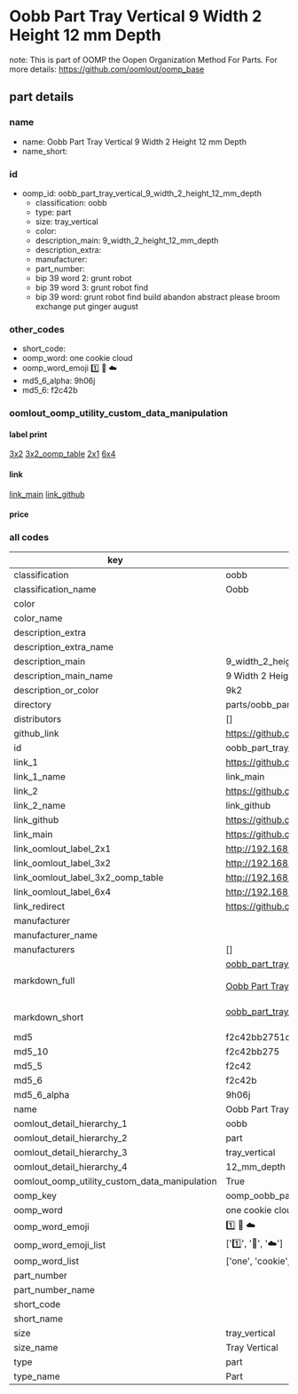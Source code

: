 # Oobb Part Tray Vertical 9 Width 2 Height 12 mm Depth  

note: This is part of OOMP the Oopen Organization Method For Parts. For more details: https://github.com/oomlout/oomp_base

##  part details
  







### name
* name: Oobb Part Tray Vertical 9 Width 2 Height 12 mm Depth
* name_short: 
### id
* oomp_id: oobb_part_tray_vertical_9_width_2_height_12_mm_depth
  * classification: oobb
  * type: part
  * size: tray_vertical
  * color: 
  * description_main: 9_width_2_height_12_mm_depth
  * description_extra: 
  * manufacturer: 
  * part_number: 
  * bip 39 word 2: grunt robot
  * bip 39 word 3: grunt robot find
  * bip 39 word: grunt robot find build abandon abstract please broom exchange put ginger august

### other_codes
* short_code: 
* oomp_word: one cookie cloud
* oomp_word_emoji :one: :cookie: :cloud:
* md5_6_alpha: 9h06j
* md5_6: f2c42b






### oomlout_oomp_utility_custom_data_manipulation
#### label print
[3x2](http://192.168.1.245:1112/?label=oomp%209h06j)
[3x2_oomp_table](http://192.168.1.108:1112/?label=oomp%209h06j)
[2x1](http://192.168.1.242:1112/?label=oomp%209h06j)
[6x4](http://192.168.1.55:1112/?label=oomp%209h06j)    

#### link

[link_main](https://github.com/oomlout/oomlout_oomp_version_1_messy/tree/main/parts/oobb_part_tray_vertical_9_width_2_height_12_mm_depth) [link_github](https://github.com/oomlout/oomlout_oomp_version_1_messy/tree/main/parts/oobb_part_tray_vertical_9_width_2_height_12_mm_depth)                             

#### price







### all codes 
| key | value |  
| --- | --- |  
| classification | oobb |  
| classification_name | Oobb |  
| color |  |  
| color_name |  |  
| description_extra |  |  
| description_extra_name |  |  
| description_main | 9_width_2_height_12_mm_depth |  
| description_main_name | 9 Width 2 Height 12 mm Depth |  
| description_or_color | 9k2 |  
| directory | parts/oobb_part_tray_vertical_9_width_2_height_12_mm_depth |  
| distributors | [] |  
| github_link | https://github.com/oomlout/oomlout_oomp_part_src/tree/main/parts/oobb_part_tray_vertical_9_width_2_height_12_mm_depth |  
| id | oobb_part_tray_vertical_9_width_2_height_12_mm_depth |  
| link_1 | https://github.com/oomlout/oomlout_oomp_version_1_messy/tree/main/parts/oobb_part_tray_vertical_9_width_2_height_12_mm_depth |  
| link_1_name | link_main |  
| link_2 | https://github.com/oomlout/oomlout_oomp_version_1_messy/tree/main/parts/oobb_part_tray_vertical_9_width_2_height_12_mm_depth |  
| link_2_name | link_github |  
| link_github | https://github.com/oomlout/oomlout_oomp_version_1_messy/tree/main/parts/oobb_part_tray_vertical_9_width_2_height_12_mm_depth |  
| link_main | https://github.com/oomlout/oomlout_oomp_version_1_messy/tree/main/parts/oobb_part_tray_vertical_9_width_2_height_12_mm_depth |  
| link_oomlout_label_2x1 | http://192.168.1.242:1112/?label=oomp%209h06j |  
| link_oomlout_label_3x2 | http://192.168.1.245:1112/?label=oomp%209h06j |  
| link_oomlout_label_3x2_oomp_table | http://192.168.1.108:1112/?label=oomp%209h06j |  
| link_oomlout_label_6x4 | http://192.168.1.55:1112/?label=oomp%209h06j |  
| link_redirect | https://github.com/oomlout/oomlout_oomp_version_1_messy/tree/main/parts/oobb_part_tray_vertical_9_width_2_height_12_mm_depth |  
| manufacturer |  |  
| manufacturer_name |  |  
| manufacturers | [] |  
| markdown_full | [oobb_part_tray_vertical_9_width_2_height_12_mm_depth](none)<br>[](none)<br>[Oobb Part Tray Vertical 9 Width 2 Height 12 Mm Depth](none)<br><br> |  
| markdown_short | [oobb_part_tray_vertical_9_width_2_height_12_mm_depth](none)<br><br> |  
| md5 | f2c42bb2751cd4cc038001dcad6ecb39 |  
| md5_10 | f2c42bb275 |  
| md5_5 | f2c42 |  
| md5_6 | f2c42b |  
| md5_6_alpha | 9h06j |  
| name | Oobb Part Tray Vertical 9 Width 2 Height 12 mm Depth |  
| oomlout_detail_hierarchy_1 | oobb |  
| oomlout_detail_hierarchy_2 | part |  
| oomlout_detail_hierarchy_3 | tray_vertical |  
| oomlout_detail_hierarchy_4 | 12_mm_depth |  
| oomlout_oomp_utility_custom_data_manipulation | True |  
| oomp_key | oomp_oobb_part_tray_vertical_9_width_2_height_12_mm_depth |  
| oomp_word | one cookie cloud |  
| oomp_word_emoji | :one: :cookie: :cloud: |  
| oomp_word_emoji_list | [':one:', ':cookie:', ':cloud:'] |  
| oomp_word_list | ['one', 'cookie', 'cloud'] |  
| part_number |  |  
| part_number_name |  |  
| short_code |  |  
| short_name |  |  
| size | tray_vertical |  
| size_name | Tray Vertical |  
| type | part |  
| type_name | Part |  

